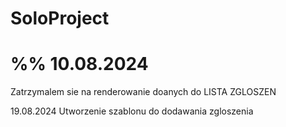 # SoloProject

# %% 10.08.2024
Zatrzymalem sie na renderowanie doanych do LISTA ZGLOSZEN 

19.08.2024
Utworzenie szablonu do dodawania zgloszenia 
